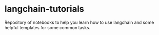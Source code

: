 # langchain-tutorials
Repository of notebooks to help you learn how to use langchain and some helpful templates for some common tasks. 
